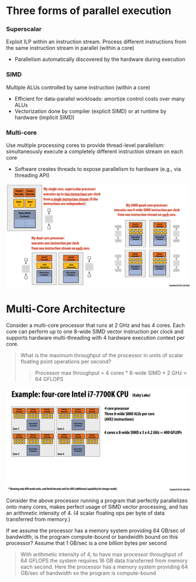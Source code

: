 # Three forms of parallel execution

### __Superscalar__
Exploit ILP within an instruction stream. Process different instructions from the same
instruction stream in parallel (within a core)
- Parallelism automatically discovered by the hardware during execution

### __SIMD__

Multiple ALUs controlled by same instruction (within a core)
- Efficient for data-parallel workloads: amortize control costs over many ALUs
- Vectorization done by compiler (explicit SIMD) or at runtime by hardware (implicit SIMD)

### __Multi-core__

Use multiple processing cores to provide thread-level parallelism: simultaneously execute a completely different instruction stream on each core
- Software creates threads to expose parallelism to hardware (e.g., via threading API)

![forms of parallel execution](s1.png)

# Multi-Core Architecture

Consider a multi-core processor that runs at 2 GHz and has 4 cores. Each core can perform up to one
8-wide SIMD vector instruction per clock and supports hardware multi-threading with 4 hardware
execution context per core. 
> What is the maximum throughput of the processor in units of scalar floating point operations per second?
>> Processor max throughput = 4 cores * 8-wide SIMD * 2 GHz = 64 GFLOPS

![Multi-core](s2.png)

Consider the above processor running a program that perfectly parallelizes onto many cores, makes perfect usage of SIMD vector processing, and has an arithmetic intensity of 4. (4 scalar floating ops per byte of data transferred from memory.) 

If we assume the processor has a memory system providing 64 GB/sec of bandwidth, is the program compute-bound or bandwidth bound on this processor? Assume that 1 GB/sec is a one billion bytes per second
> With arithmetic intensity of 4, to have max processor throughput of 64 GFLOPS the system requires 16 GB data transferred from memory each second. 
> Here the processor has a memory system providing 64 GB/sec of bandwidth so the program is compute-bound

